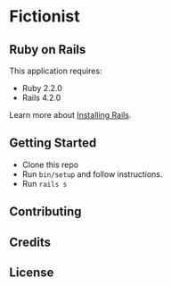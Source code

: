 Fictionist
================

Ruby on Rails
-------------

This application requires:

- Ruby 2.2.0
- Rails 4.2.0

Learn more about [Installing Rails](http://railsapps.github.io/installing-rails.html).

Getting Started
---------------

- Clone this repo
- Run `bin/setup` and follow instructions.
- Run `rails s`

Contributing
------------

Credits
-------

License
-------
